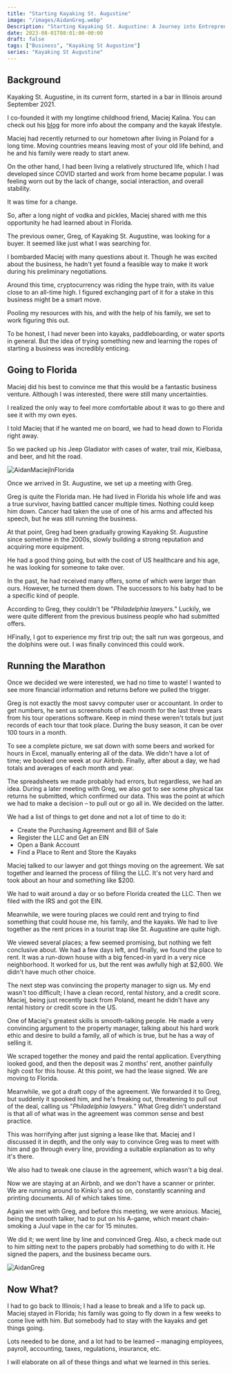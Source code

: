 ```yaml
---
title: "Starting Kayaking St. Augustine"
image: "/images/AidanGreg.webp"
Description: "Starting Kayaking St. Augustine: A Journey into Entrepreneurship and Adventure"
date: 2023-08-01T08:01:00-00:00
draft: false
tags: ["Business", "Kayaking St Augustine"]
series: "Kayaking St Augustine"
---
```

## Background

Kayaking St. Augustine, in its current form, started in a bar in Illinois around September 2021.

I co-founded it with my longtime childhood friend, Maciej Kalina. You can check out his [blog](https://theyakman.com) for more info about the company and the kayak lifestyle.

Maciej had recently returned to our hometown after living in Poland for a long time. Moving countries means leaving most of your old life behind, and he and his family were ready to start anew.

On the other hand, I had been living a relatively structured life, which I had developed since COVID started and work from home became popular. I was feeling worn out by the lack of change, social interaction, and overall stability.

It was time for a change.

So, after a long night of vodka and pickles, Maciej shared with me this opportunity he had learned about in Florida.

The previous owner, Greg, of Kayaking St. Augustine, was looking for a buyer. It seemed like just what I was searching for.

I bombarded Maciej with many questions about it. Though he was excited about the business, he hadn't yet found a feasible way to make it work during his preliminary negotiations.

Around this time, cryptocurrency was riding the hype train, with its value close to an all-time high. I figured exchanging part of it for a stake in this business might be a smart move.

Pooling my resources with his, and with the help of his family, we set to work figuring this out.

To be honest, I had never been into kayaks, paddleboarding, or water sports in general. But the idea of trying something new and learning the ropes of starting a business was incredibly enticing.

## Going to Florida

Maciej did his best to convince me that this would be a fantastic business venture. Although I was interested, there were still many uncertainties.

I realized the only way to feel more comfortable about it was to go there and see it with my own eyes.

I told Maciej that if he wanted me on board, we had to head down to Florida right away.

So we packed up his Jeep Gladiator with cases of water, trail mix, Kielbasa, and beer, and hit the road.

![AidanMaciejInFlorida](/images/AidanMaciejFlorida.webp)

Once we arrived in St. Augustine, we set up a meeting with Greg.

Greg is quite the Florida man. He had lived in Florida his whole life and was a true survivor, having battled cancer multiple times. Nothing could keep him down. Cancer had taken the use of one of his arms and affected his speech, but he was still running the business.

At that point, Greg had been gradually growing Kayaking St. Augustine since sometime in the 2000s, slowly building a strong reputation and acquiring more equipment.

He had a good thing going, but with the cost of US healthcare and his age, he was looking for someone to take over.

In the past, he had received many offers, some of which were larger than ours. However, he turned them down. The successors to his baby had to be a specific kind of people.

According to Greg, they couldn't be "*Philadelphia lawyers.*" Luckily, we were quite different from the previous business people who had submitted offers.

HFinally, I got to experience my first trip out; the salt run was gorgeous, and the dolphins were out. I was finally convinced this could work.

## Running the Marathon

Once we decided we were interested, we had no time to waste! I wanted to see more financial information and returns before we pulled the trigger.

Greg is not exactly the most savvy computer user or accountant. In order to get numbers, he sent us screenshots of each month for the last three years from his tour operations software. Keep in mind these weren't totals but just records of each tour that took place. During the busy season, it can be over 100 tours in a month.

To see a complete picture, we sat down with some beers and worked for hours in Excel, manually entering all of the data. We didn't have a lot of time; we booked one week at our Airbnb. Finally, after about a day, we had totals and averages of each month and year.

The spreadsheets we made probably had errors, but regardless, we had an idea. During a later meeting with Greg, we also got to see some physical tax returns he submitted, which confirmed our data. This was the point at which we had to make a decision – to pull out or go all in. We decided on the latter.

We had a list of things to get done and not a lot of time to do it:
* Create the Purchasing Agreement and Bill of Sale
* Register the LLC and Get an EIN
* Open a Bank Account
* Find a Place to Rent and Store the Kayaks

Maciej talked to our lawyer and got things moving on the agreement. We sat together and learned the process of filing the LLC. It's not very hard and took about an hour and something like $200.

We had to wait around a day or so before Florida created the LLC. Then we filed with the IRS and got the EIN.

Meanwhile, we were touring places we could rent and trying to find something that could house me, his family, and the kayaks. We had to live together as the rent prices in a tourist trap like St. Augustine are quite high.

We viewed several places; a few seemed promising, but nothing we felt conclusive about. We had a few days left, and finally, we found the place to rent. It was a run-down house with a big fenced-in yard in a very nice neighborhood. It worked for us, but the rent was awfully high at $2,600. We didn't have much other choice.

The next step was convincing the property manager to sign us. My end wasn't too difficult; I have a clean record, rental history, and a credit score. Maciej, being just recently back from Poland, meant he didn't have any rental history or credit score in the US.

One of Maciej's greatest skills is smooth-talking people. He made a very convincing argument to the property manager, talking about his hard work ethic and desire to build a family, all of which is true, but he has a way of selling it.

We scraped together the money and paid the rental application. Everything looked good, and then the deposit was 2 months' rent, another painfully high cost for this house. At this point, we had the lease signed. We are moving to Florida.

Meanwhile, we got a draft copy of the agreement. We forwarded it to Greg, but suddenly it spooked him, and he's freaking out, threatening to pull out of the deal, calling us "*Philadelphia lawyers.*" What Greg didn't understand is that all of what was in the agreement was common sense and best practice.

This was horrifying after just signing a lease like that. Maciej and I discussed it in depth, and the only way to convince Greg was to meet with him and go through every line, providing a suitable explanation as to why it's there.

We also had to tweak one clause in the agreement, which wasn't a big deal.

Now we are staying at an Airbnb, and we don't have a scanner or printer. We are running around to Kinko's and so on, constantly scanning and printing documents. All of which takes time.

Again we met with Greg, and before this meeting, we were anxious. Maciej, being the smooth talker, had to put on his A-game, which meant chain-smoking a Juul vape in the car for 15 minutes.

We did it; we went line by line and convinced Greg. Also, a check made out to him sitting next to the papers probably had something to do with it. He signed the papers, and the business became ours.

![AidanGreg](/images/AidanGreg.webp)

## Now What?

I had to go back to Illinois; I had a lease to break and a life to pack up. Maciej stayed in Florida; his family was going to fly down in a few weeks to come live with him. But somebody had to stay with the kayaks and get things going.

Lots needed to be done, and a lot had to be learned – managing employees, payroll, accounting, taxes, regulations, insurance, etc. 

I will elaborate on all of these things and what we learned in this series.